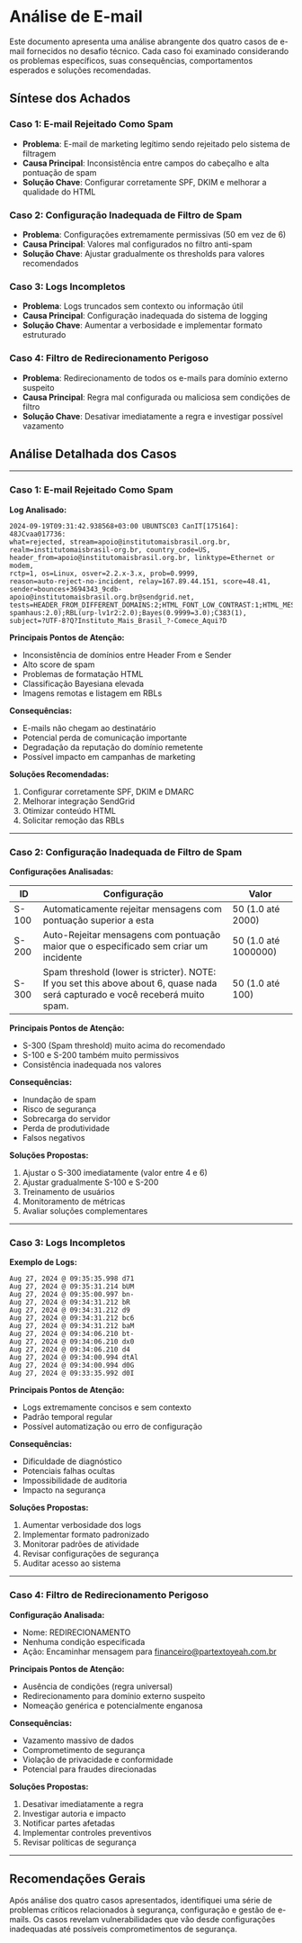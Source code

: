 # Análise de E-mail

Este documento apresenta uma análise abrangente dos quatro casos de e-mail fornecidos no desafio técnico. Cada caso foi examinado considerando os problemas específicos, suas consequências, comportamentos esperados e soluções recomendadas.

## Síntese dos Achados

### Caso 1: E-mail Rejeitado Como Spam
- **Problema**: E-mail de marketing legítimo sendo rejeitado pelo sistema de filtragem
- **Causa Principal**: Inconsistência entre campos do cabeçalho e alta pontuação de spam
- **Solução Chave**: Configurar corretamente SPF, DKIM e melhorar a qualidade do HTML

### Caso 2: Configuração Inadequada de Filtro de Spam
- **Problema**: Configurações extremamente permissivas (50 em vez de 6)
- **Causa Principal**: Valores mal configurados no filtro anti-spam
- **Solução Chave**: Ajustar gradualmente os thresholds para valores recomendados

### Caso 3: Logs Incompletos
- **Problema**: Logs truncados sem contexto ou informação útil
- **Causa Principal**: Configuração inadequada do sistema de logging
- **Solução Chave**: Aumentar a verbosidade e implementar formato estruturado

### Caso 4: Filtro de Redirecionamento Perigoso
- **Problema**: Redirecionamento de todos os e-mails para domínio externo suspeito
- **Causa Principal**: Regra mal configurada ou maliciosa sem condições de filtro
- **Solução Chave**: Desativar imediatamente a regra e investigar possível vazamento

## Análise Detalhada dos Casos

---

### Caso 1: E-mail Rejeitado Como Spam

**Log Analisado:**

```text
2024-09-19T09:31:42.938568+03:00 UBUNTSC03 CanIT[175164]: 48JCvaa017736:
what=rejected, stream=apoio@institutomaisbrasil.org.br,
realm=institutomaisbrasil-org.br, country_code=US,
header_from=apoio@institutomaisbrasil.org.br, linktype=Ethernet or modem,
rctp=1, os=Linux, osver=2.2.x-3.x, prob=0.9999,
reason=auto-reject-no-incident, relay=167.89.44.151, score=48.41,
sender=bounces+3694343_9cdb-apoio@institutomaisbrasil.org.br@sendgrid.net,
tests=HEADER_FROM_DIFFERENT_DOMAINS:2;HTML_FONT_LOW_CONTRAST:1;HTML_MESSAGE:0.5;HTML_MIME_NO_HTML_TAG:0.635;MIME_HTML_ONLY:1;PLING_QUERY:0.279;T_REMOTE_IMAGE:0.5;UNPARSEABLE_RELAY:1;SPF(pass:0);DKIM(pass:0);RBL(rp-spamhaus:2.0);RBL(urp-lv1r2:2.0);Bayes(0.9999=3.0);C383(1),
subject=?UTF-8?Q?Instituto_Mais_Brasil_?-Comece_Aqui?D
```

**Principais Pontos de Atenção:**

- Inconsistência de domínios entre Header From e Sender
- Alto score de spam
- Problemas de formatação HTML
- Classificação Bayesiana elevada
- Imagens remotas e listagem em RBLs

**Consequências:**

- E-mails não chegam ao destinatário
- Potencial perda de comunicação importante
- Degradação da reputação do domínio remetente
- Possível impacto em campanhas de marketing

**Soluções Recomendadas:**

1. Configurar corretamente SPF, DKIM e DMARC
2. Melhorar integração SendGrid
3. Otimizar conteúdo HTML
4. Solicitar remoção das RBLs

---

### Caso 2: Configuração Inadequada de Filtro de Spam

**Configurações Analisadas:**

| ID    | Configuração                                                                                                | Valor             |
|-------|-------------------------------------------------------------------------------------------------------------|-------------------|
| S-100 | Automaticamente rejeitar mensagens com pontuação superior a esta                                            | 50 (1.0 até 2000) |
| S-200 | Auto-Rejeitar mensagens com pontuação maior que o especificado sem criar um incidente                       | 50 (1.0 até 1000000)|
| S-300 | Spam threshold (lower is stricter). NOTE: If you set this above about 6, quase nada será capturado e você receberá muito spam. | 50 (1.0 até 100)  |

**Principais Pontos de Atenção:**

- S-300 (Spam threshold) muito acima do recomendado
- S-100 e S-200 também muito permissivos
- Consistência inadequada nos valores

**Consequências:**

- Inundação de spam
- Risco de segurança
- Sobrecarga do servidor
- Perda de produtividade
- Falsos negativos

**Soluções Propostas:**

1. Ajustar o S-300 imediatamente (valor entre 4 e 6)
2. Ajustar gradualmente S-100 e S-200
3. Treinamento de usuários
4. Monitoramento de métricas
5. Avaliar soluções complementares

---

### Caso 3: Logs Incompletos

**Exemplo de Logs:**

```text
Aug 27, 2024 @ 09:35:35.998 d71
Aug 27, 2024 @ 09:35:31.214 bUM
Aug 27, 2024 @ 09:35:00.997 bn-
Aug 27, 2024 @ 09:34:31.212 bR
Aug 27, 2024 @ 09:34:31.212 d9
Aug 27, 2024 @ 09:34:31.212 bc6
Aug 27, 2024 @ 09:34:31.212 baM
Aug 27, 2024 @ 09:34:06.210 bt-
Aug 27, 2024 @ 09:34:06.210 dx0
Aug 27, 2024 @ 09:34:06.210 d4
Aug 27, 2024 @ 09:34:00.994 dtAl
Aug 27, 2024 @ 09:34:00.994 d0G
Aug 27, 2024 @ 09:33:35.992 d0I
```

**Principais Pontos de Atenção:**

- Logs extremamente concisos e sem contexto
- Padrão temporal regular
- Possível automatização ou erro de configuração

**Consequências:**

- Dificuldade de diagnóstico
- Potenciais falhas ocultas
- Impossibilidade de auditoria
- Impacto na segurança

**Soluções Propostas:**

1. Aumentar verbosidade dos logs
2. Implementar formato padronizado
3. Monitorar padrões de atividade
4. Revisar configurações de segurança
5. Auditar acesso ao sistema

---

### Caso 4: Filtro de Redirecionamento Perigoso

**Configuração Analisada:**

- Nome: REDIRECIONAMENTO
- Nenhuma condição especificada
- Ação: Encaminhar mensagem para financeiro@partextoyeah.com.br

**Principais Pontos de Atenção:**

- Ausência de condições (regra universal)
- Redirecionamento para domínio externo suspeito
- Nomeação genérica e potencialmente enganosa

**Consequências:**

- Vazamento massivo de dados
- Comprometimento de segurança
- Violação de privacidade e conformidade
- Potencial para fraudes direcionadas

**Soluções Propostas:**

1. Desativar imediatamente a regra
2. Investigar autoria e impacto
3. Notificar partes afetadas
4. Implementar controles preventivos
5. Revisar políticas de segurança

---

## Recomendações Gerais

Após análise dos quatro casos apresentados, identifiquei uma série de problemas críticos relacionados à segurança, configuração e gestão de e-mails. Os casos revelam vulnerabilidades que vão desde configurações inadequadas até possíveis comprometimentos de segurança.